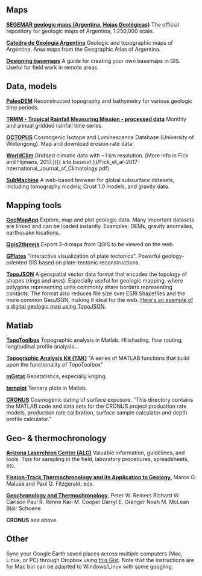 ## Maps

**[SEGEMAR geologic maps (Argentina, Hojas Geológicas)](http://repositorio.segemar.gov.ar/handle/308849217/69)** The official repository for geologic maps of Argentina, 1:250,000 scale.

**[Catedra de Geologia Argentina](http://www.criba.edu.ar/geolarg/topograficas.html)** Geologic and topographic maps of Argentina. Area maps from the Geographic Atlas of Argentina.

**[Designing basemaps](http://www.mitchell-mcmillan.com/blog/2018/11/12/designing-basemaps)** A guide for creating your own basemaps in GIS. Useful for field work in remote areas.

## Data, models

**[PaleoDEM](http://www.earthbyte.org/paleodem-resource-scotese-and-wright-2018/)** Reconstructed topography and bathymetry for various geologic time periods.

**[TRMM - Tropical Rainfall Measuring Mission - processed data](http://www.geog.ucsb.edu/~bodo/TRMM/)** Monthly and annual gridded rainfall time series.

**[OCTOPUS](https://earth.uow.edu.au/)** Cosmogenic Isotope and Luminescence Database (University of Wollongong). Map and download erosion rate data.

**[WorldClim](http://www.worldclim.org/)** Gridded climatic data with ~1 km resolution. [More info in Fick and Hijmans, 2017.]({{ site.baseurl }}/Fick_et_al-2017-International_Journal_of_Climatology.pdf)

**[SubMachine](https://www.earth.ox.ac.uk/~smachine/cgi/index.php)** A web-based browser for global subsurface datasets, including tomography models, Crust 1.0 models, and gravity data.

## Mapping tools

**[GeoMapApp](http://www.geomapapp.org/)** Explore, map and plot geologic data. Many important datasets are linked and can be loaded instantly. Examples: DEMs, gravity anomalies, earthquake locations.

**[Qgis2threejs](https://github.com/minorua/Qgis2threejs)** Export 3-d maps from QGIS to be viewed on the web.

**[GPlates](https://www.gplates.org/)** "Interactive visualization of plate tectonics". Powerful geology-oriented GIS based on plate-tectonic reconstructions.

**[TopoJSON](https://github.com/topojson/topojson)** A geospatial vector data format that encodes the topology of shapes (rings and arcs). Especially useful for geologic mapping, where polygons representing units commonly share borders representing contacts. The format also reduces file size over ESRI Shapefiles and the more common GeoJSON, making it ideal for the web. [Here's an example of a digital geologic map using TopoJSON.](http://bl.ocks.org/rclark/5779893)

## Matlab

**[TopoToolbox](https://topotoolbox.wordpress.com/)** Topographic analysis in Matlab. Hillshading, flow routing, longitudinal profile analysis...

**[Topographic Analysis Kit (TAK)](https://github.com/amforte/Topographic-Analysis-Kit)** "A series of MATLAB functions that build upon the functionality of TopoToolbox"

**[mGstat](http://mgstat.sourceforge.net/)** Geostatistics, especially kriging.

**[ternplot](https://www.mathworks.com/matlabcentral/fileexchange/2299-alchemyst-ternplot)** Ternary plots in Matlab.

**[CRONUS](https://bitbucket.org/cronusearth/cronus-calc/src/master/)** Cosmogenic dating of surface exposure. "This directory contains the MATLAB code and data sets for the CRONUS project production rate models, production rate calibration, surface sample calculator and depth profile calculator."

## Geo- & thermochronology

**[Arizona Laserchron Center (ALC)](https://sites.google.com/a/laserchron.org/laserchron/home)** Valuable information, guidelines, and tools. Tips for sampling in the field, laboratory procedures, spreadsheets, etc.

**[Fission-Track Thermochronology and its Application to Geology](https://link.springer.com/book/10.1007/978-3-319-89421-8)**, Marco G.  Malusà and Paul G. Fitzgerald, eds.

**[Geochronology and Thermochronology](https://onlinelibrary.wiley.com/doi/book/10.1002/9781118455876)**, Peter W. Reiners Richard W. Carlson Paul R. Renne Kari M. Cooper Darryl E. Granger Noah M. McLean Blair Schoene

**CRONUS** see above

## Other

Sync your Google Earth saved places across multiple computers (Mac, Linux, or PC) through Dropbox using [this Gist](https://gist.github.com/mitchellmcm27/e7b0b5203eb25627ab772ef7bbbab7e7). Note that the instructions are for Mac but can be adapted to Windows/Linux with some googling.

